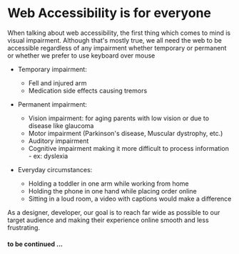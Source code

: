 # Web Accessibility is for everyone
When talking about web accessibility, the first thing which comes to mind is visual
impairment. Although that's mostly true, we all need the web to be accessible regardless of 
any impairment whether temporary or permanent or  whether we prefer to use keyboard over mouse

- Temporary impairment: 
    - Fell and injured arm
    - Medication side effects causing tremors
        
- Permanent impairment:
     - Vision impairment: for aging parents with low vision or due to disease like glaucoma
     - Motor impairment (Parkinson's disease, Muscular dystrophy, etc.)
     - Auditory impairment 
     - Cognitive impairment making it more difficult to process information
            - ex: dyslexia
           
- Everyday circumstances:
     - Holding a toddler in one arm while working from home
     - Holding the phone in one hand while placing order online
     - Sitting in a loud room, a video with captions would make a difference

As a designer, developer, our goal is to reach far wide as possible to our target audience and
    making their experience online smooth and less frustrating.
    
#### to be continued ...
